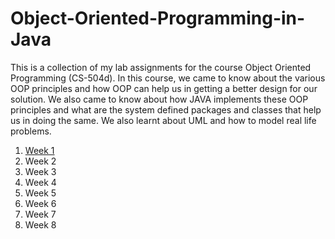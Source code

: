 # Object-Oriented-Programming-in-Java
This is a collection of my lab assignments for the course Object Oriented Programming (CS-504d). In this course, we came to know about the various OOP principles and how OOP can help us in getting a better design for our solution. We also came to know about how JAVA implements these OOP principles and what are the system defined packages and classes that help us in doing the same. We also learnt about UML and how to model real life problems.
<br />
1. <a href = "https://github.com/bhaskarcodes/Object-Oriented-Programming-in-Java/tree/master/Week%201">Week 1</a><br />
2. Week 2<br />
3. Week 3<br />
4. Week 4<br />
5. Week 5<br />
6. Week 6<br />
7. Week 7<br />
8. Week 8<br />
